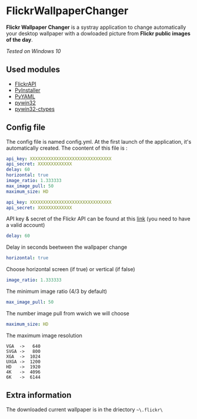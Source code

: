 # FlickrWallpaperChanger
**Flickr Wallpaper Changer** is a systray application to change automatically your desktop 
wallpaper with a dowloaded picture from **Flickr public images of the day**.

_Tested on Windows 10_

## Used modules
* [FlickrAPI](https://stuvel.eu/software/flickrapi/)
* [PyInstaller](https://www.pyinstaller.org/)
* [PyYAML](https://github.com/yaml/pyyaml)
* [pywin32](https://github.com/mhammond/pywin32)
* [pywin32-ctypes](https://github.com/enthought/pywin32-ctypes)

## Config file
The config file is named config.yml.
At the first launch of the application, it's automatically created.
The coontent of this file is :

```YAML
api_key: XXXXXXXXXXXXXXXXXXXXXXXXXXXXXXX
api_secret: XXXXXXXXXXXXX
delay: 60
horizontal: true
image_ratio: 1.333333
max_image_pull: 50
maximum_size: HD
```

```YAML
api_key: XXXXXXXXXXXXXXXXXXXXXXXXXXXXXXX
api_secret: XXXXXXXXXXXXX
```
API key & secret of the Flickr API can be found at this [link](https://www.flickr.com/services/api/keys/) (you need to have a valid account)

```YAML
delay: 60
```
Delay in seconds beetween the wallpaper change

```YAML
horizontal: true
```
Choose horizontal screen (if true) or vertical (if false)

```YAML
image_ratio: 1.333333
```
The minimum image ratio (4/3 by default)

```YAML
max_image_pull: 50
```
The number image pull from wwich we will choose

```YAML
maximum_size: HD
```
The maximum image resolution
```
VGA  ->   640
SVGA ->   800
XGA  ->  1024
UXGA ->  1200
HD   ->  1920
4K   ->  4096
6K   ->  6144
```

## Extra information
The downloaded current wallpaper is in the driectory `~\.flickr\`